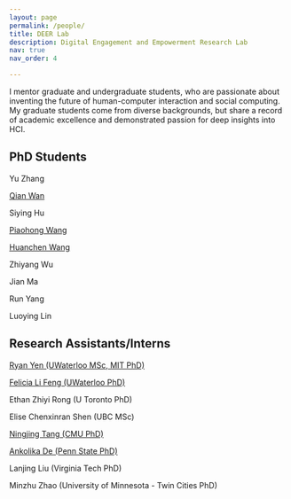 ```yaml
---
layout: page
permalink: /people/
title: DEER Lab
description: Digital Engagement and Empowerment Research Lab
nav: true
nav_order: 4

---
```


I mentor graduate and undergraduate students, who are passionate about inventing the future of human-computer interaction and social computing. My graduate students come from diverse backgrounds, but share a record of academic excellence and demonstrated passion for deep insights into HCI.

## PhD Students

Yu Zhang

[Qian Wan](https://llewynwan.github.io/)

Siying Hu

[Piaohong Wang](https://sites.google.com/view/wamgpiaohong/homepage)

[Huanchen Wang](https://wanghchen.github.io/)

Zhiyang Wu

Jian Ma

Run Yang

Luoying Lin

## Research Assistants/Interns

[Ryan Yen (UWaterloo MSc, MIT PhD)](https://ryanyen2.github.io/)

[Felicia Li Feng (UWaterloo PhD)](https://felicia35.github.io/)

Ethan Zhiyi Rong (U Toronto PhD)

Elise Chenxinran Shen (UBC MSc)

[Ningjing Tang (CMU PhD)](https://ningjingtang.com/)

[Ankolika De (Penn State PhD)](https://sites.psu.edu/ankolikade/)

Lanjing Liu (Virginia Tech PhD)

Minzhu Zhao (University of Minnesota - Twin Cities PhD)


